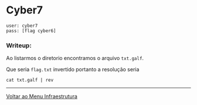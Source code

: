 # Cyber7

```
user: cyber7
pass: [flag cyber6]
```
### Writeup:


Ao listarmos o diretorio encontramos o arquivo `txt.galf`.

Que seria `flag.txt` invertido portanto a resolução seria

`cat txt.galf | rev`


---

[Voltar ao Menu Infraestrutura](https://writeup.insidersec.io/infraestrutura)
